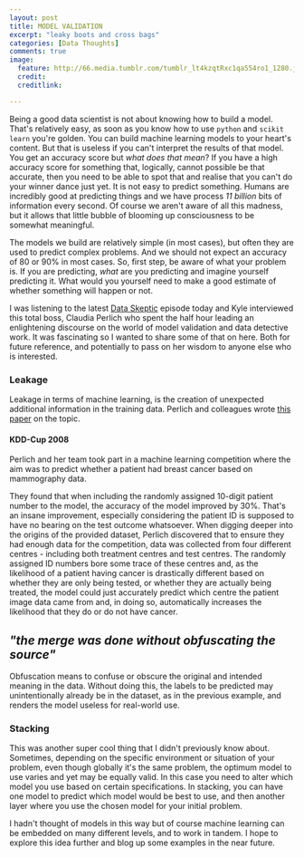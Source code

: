 ```yaml
---
layout: post
title: MODEL VALIDATION
excerpt: "leaky boots and cross bags"
categories: [Data Thoughts]
comments: true
image: 
  feature: http://66.media.tumblr.com/tumblr_lt4kzqtRxc1qa554ro1_1280.jpg
  credit: 
  creditlink: 

---
```



Being a good data scientist is not about knowing how to build a model. That's relatively easy, as soon as you know how to use `python` and `scikit learn` you're golden. You can build machine learning models to your heart's content. But that is useless if you can't interpret the results of that model. You get an accuracy score but _what does that mean_? If you have a high accuracy score for something that, logically, cannot possible be that accurate, then you need to be able to spot that and realise that you can't do your winner dance just yet. It is not easy to predict something. Humans are incredibly good at predicting things and we have process _11 billion_ bits of information every second. Of course we aren't aware of all this madness, but it allows that little bubble of blooming up consciousness to be somewhat meaningful. 

The models we build are relatively simple (in most cases), but often they are used to predict complex problems. And we should not expect an accuracy of 80 or 90% in most cases. So, first step, be aware of what your problem is. If you are predicting, _what_ are you predicting and imagine yourself predicting it. What would you yourself need to make a good estimate of whether something will happen or not. 

I was listening to the latest [Data Skeptic](http://dataskeptic.com/epnotes/predictive-models-on-random-data.php) episode today and Kyle interviewed this total boss, Claudia Perlich who spent the half hour leading an enlightening discourse on the world of model validation and data detective work. It was fascinating so I wanted to share some of that on here. Both for future reference, and potentially to pass on her wisdom to anyone else who is interested. 


### Leakage

Leakage in terms of machine learning, is the creation of unexpected additional information in the training data. Perlich and colleagues wrote [this paper](http://dstillery.com/wp-content/uploads/2014/05/Leakage-in-Data-Mining-Formulation-Detection-and-Avoidance.pdf) on the topic.


#### KDD-Cup 2008

Perlich and her team took part in a machine learning competition where the aim was to predict whether a patient had breast cancer based on mammography data.

They found that when including the randomly assigned 10-digit patient number to the model, the accuracy of the model improved by 30%. That's an insane improvement, especially considering the patient ID is supposed to have no bearing on the test outcome whatsoever. When digging deeper into the origins of the provided dataset, Perlich discovered that to ensure they had enough data for the competition, data was collected from four different centres - including both treatment centres and test centres. The randomly assigned ID numbers bore some trace of these centres and, as the likelihood of a patient having cancer is drastically different based on whether they are only being tested, or whether they are actually being treated, the model could just accurately predict which centre the patient image data came from and, in doing so, automatically increases the likelihood that they do or do not have cancer.

## _"the merge was done without obfuscating the source"_

Obfuscation means to confuse or obscure the original and intended meaning in the data. Without doing this, the labels to be predicted may unintentionally already be in the dataset, as in the previous example, and renders the model useless for real-world use. 

### Stacking

This was another super cool thing that I didn't previously know about. Sometimes, depending on the specific environment or situation of your problem, even though globally it's the same problem, the optimum model to use varies and yet may be equally valid. In this case you need to alter which model you use based on certain specifications. In stacking, you can have one model to predict which model would be best to use, and then another layer where you use the chosen model for your initial problem.

I hadn't thought of models in this way but of course machine learning can be embedded on many different levels, and to work in tandem. I hope to explore this idea further and blog up some examples in the near future.



